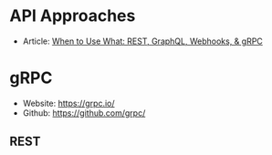 # API Approaches

* Article: [When to Use What: REST, GraphQL, Webhooks, & gRPC](https://nordicapis.com/when-to-use-what-rest-graphql-webhooks-grpc/)

# gRPC
* Website: https://grpc.io/
* Github: https://github.com/grpc/

## REST 

